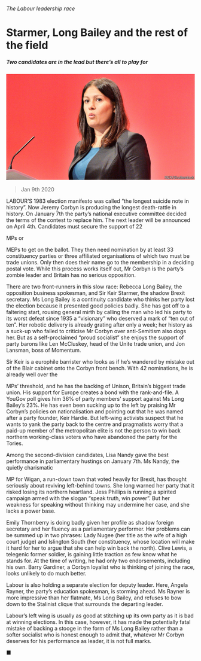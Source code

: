 ###### The Labour leadership race

# Starmer, Long Bailey and the rest of the field 

##### Two candidates are in the lead but there’s all to play for 

![image](images/20200111_BRP010_1.jpg) 

> Jan 9th 2020 

LABOUR’S 1983 election manifesto was called “the longest suicide note in history”. Now Jeremy Corbyn is producing the longest death-rattle in history. On January 7th the party’s national executive committee decided the terms of the contest to replace him. The next leader will be announced on April 4th. Candidates must secure the support of 22  

MPs or  

MEPs to get on the ballot. They then need nomination by at least 33 constituency parties or three affiliated organisations of which two must be trade unions. Only then does their name go to the membership in a deciding postal vote. While this process works itself out, Mr Corbyn is the party’s zombie leader and Britain has no serious opposition. 

There are two front-runners in this slow race: Rebecca Long Bailey, the opposition business spokesman, and Sir Keir Starmer, the shadow Brexit secretary. Ms Long Bailey is a continuity candidate who thinks her party lost the election because it presented good policies badly. She has got off to a faltering start, rousing general mirth by calling the man who led his party to its worst defeat since 1935 a “visionary” who deserved a mark of “ten out of ten”. Her robotic delivery is already grating after only a week; her history as a suck-up who failed to criticise Mr Corbyn over anti-Semitism also dogs her. But as a self-proclaimed “proud socialist” she enjoys the support of party barons like Len McCluskey, head of the Unite trade union, and Jon Lansman, boss of Momentum. 

Sir Keir is a europhile barrister who looks as if he’s wandered by mistake out of the Blair cabinet onto the Corbyn front bench. With 42 nominations, he is already well over the  

MPs’ threshold, and he has the backing of Unison, Britain’s biggest trade union. His support for Europe creates a bond with the rank-and-file. A YouGov poll gives him 36% of party members’ support against Ms Long Bailey’s 23%. He has even been sucking up to the left by praising Mr Corbyn’s policies on nationalisation and pointing out that he was named after a party founder, Keir Hardie. But left-wing activists suspect that he wants to yank the party back to the centre and pragmatists worry that a paid-up member of the metropolitan elite is not the person to win back northern working-class voters who have abandoned the party for the Tories. 

Among the second-division candidates, Lisa Nandy gave the best performance in parliamentary hustings on January 7th. Ms Nandy, the quietly charismatic  

MP for Wigan, a run-down town that voted heavily for Brexit, has thought seriously about reviving left-behind towns. She long warned her party that it risked losing its northern heartland. Jess Phillips is running a spirited campaign armed with the slogan “speak truth, win power”. But her weakness for speaking without thinking may undermine her case, and she lacks a power base. 

Emily Thornberry is doing badly given her profile as shadow foreign secretary and her fluency as a parliamentary performer. Her problems can be summed up in two phrases: Lady Nugee (her title as the wife of a high court judge) and Islington South (her constituency, whose location will make it hard for her to argue that she can help win back the north). Clive Lewis, a telegenic former soldier, is gaining little traction as few know what he stands for. At the time of writing, he had only two endorsements, including his own. Barry Gardiner, a Corbyn loyalist who is thinking of joining the race, looks unlikely to do much better. 

Labour is also holding a separate election for deputy leader. Here, Angela Rayner, the party’s education spokesman, is storming ahead. Ms Rayner is more impressive than her flatmate, Ms Long Bailey, and refuses to bow down to the Stalinist clique that surrounds the departing leader. 

Labour’s left wing is usually as good at stitching up its own party as it is bad at winning elections. In this case, however, it has made the potentially fatal mistake of backing a stooge in the form of Ms Long Bailey rather than a softer socialist who is honest enough to admit that, whatever Mr Corbyn deserves for his performance as leader, it is not full marks. 

■